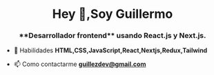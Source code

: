<h1 align="center">Hey 👋,Soy Guillermo</h1>
<h3 align="center">**Desarrollador frontend** usando React.js y Next.js.</h3>

- 💬 Habilidades **HTML,CSS,JavaScript,React,Nextjs,Redux,Tailwind**

- 📫 Como contactarme **guillezdev@gmail.com**
